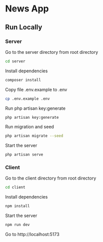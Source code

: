 # News App

## Run Locally

### Server

Go to the server directory from root directory

```bash
cd server
```

Install dependencies

```bash
composer install
```

Copy file .env.example to .env

```bash
cp .env.example .env
```

Run php artisan key:generate

```bash
php artisan key:generate
```

Run migration and seed

```bash
php artisan migrate --seed
```

Start the server

```bash
php artisan serve
```

### Client

Go to the client directory from root directory

```bash
cd client
```

Install dependencies

```bash
npm install
```

Start the server

```bash
npm run dev
```

Go to http://localhost:5173
